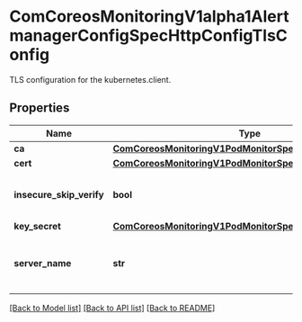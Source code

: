 # ComCoreosMonitoringV1alpha1AlertmanagerConfigSpecHttpConfigTlsConfig

TLS configuration for the kubernetes.client.
## Properties
Name | Type | Description | Notes
------------ | ------------- | ------------- | -------------
**ca** | [**ComCoreosMonitoringV1PodMonitorSpecTlsConfigCa**](ComCoreosMonitoringV1PodMonitorSpecTlsConfigCa.md) |  | [optional] 
**cert** | [**ComCoreosMonitoringV1PodMonitorSpecTlsConfigCert**](ComCoreosMonitoringV1PodMonitorSpecTlsConfigCert.md) |  | [optional] 
**insecure_skip_verify** | **bool** | Disable target certificate validation. | [optional] 
**key_secret** | [**ComCoreosMonitoringV1PodMonitorSpecTlsConfigKeySecret**](ComCoreosMonitoringV1PodMonitorSpecTlsConfigKeySecret.md) |  | [optional] 
**server_name** | **str** | Used to verify the hostname for the targets. | [optional] 

[[Back to Model list]](../README.md#documentation-for-models) [[Back to API list]](../README.md#documentation-for-api-endpoints) [[Back to README]](../README.md)


